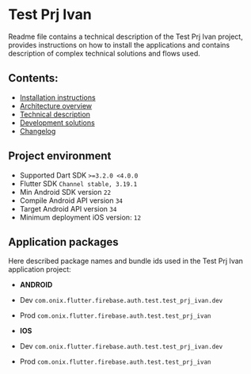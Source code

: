 # Test Prj Ivan

Readme file contains a technical description of the Test Prj Ivan project, provides instructions on how to install the applications and contains description of complex technical solutions and flows used. 

## Contents:

* [Installation instructions](docs/INSTALL_INSTRUCTION.md)
* [Architecture overview](docs/ARCH_OVERVIEW.md)
* [Technical description](docs/TECH_DESCRIPTION.md)
* [Development solutions](docs/dev_solutions/DEV_SOLUTIONS.md)
* [Changelog](CHANGELOG.md)

## Project environment

* Supported Dart SDK `>=3.2.0 <4.0.0`
* Flutter SDK `Channel stable, 3.19.1` 
* Min Android SDK version `22` 
* Compile Android API version `34` 
* Target Android API version `34`
* Minimum deployment iOS version: `12` 

## Application packages

Here described package names and bundle ids used in the Test Prj Ivan application project:

* **ANDROID**


* Dev `com.onix.flutter.firebase.auth.test.test_prj_ivan.dev`
* Prod `com.onix.flutter.firebase.auth.test.test_prj_ivan`


* **IOS**


* Dev `com.onix.flutter.firebase.auth.test.test_prj_ivan.dev`
* Prod `com.onix.flutter.firebase.auth.test.test_prj_ivan`




